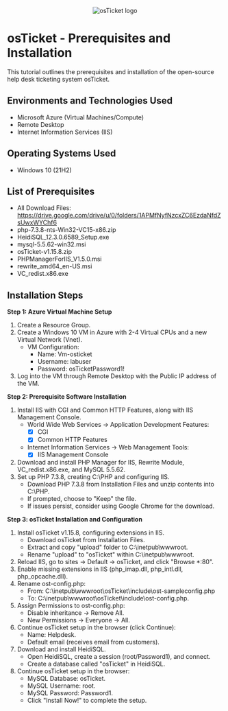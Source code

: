 <p align="center">
<img src="https://i.imgur.com/Clzj7Xs.png" alt="osTicket logo"/>
</p>

<h1>osTicket - Prerequisites and Installation</h1>
This tutorial outlines the prerequisites and installation of the open-source help desk ticketing system osTicket.<br />




<h2>Environments and Technologies Used</h2>

- Microsoft Azure (Virtual Machines/Compute)
- Remote Desktop
- Internet Information Services (IIS)

<h2>Operating Systems Used </h2>

- Windows 10</b> (21H2)

<h2>List of Prerequisites</h2>

- All Download Files: https://drive.google.com/drive/u/0/folders/1APMfNyfNzcxZC6EzdaNfdZsUwxWYChf6
- php-7.3.8-nts-Win32-VC15-x86.zip
- HeidiSQL_12.3.0.6589_Setup.exe
- mysql-5.5.62-win32.msi
- osTicket-v1.15.8.zip
- PHPManagerForIIS_V1.5.0.msi
- rewrite_amd64_en-US.msi
- VC_redist.x86.exe

<h2>Installation Steps</h2>

<p>

</p>
<p>


**Step 1: Azure Virtual Machine Setup**
1. Create a Resource Group.
2. Create a Windows 10 VM in Azure with 2-4 Virtual CPUs and a new Virtual Network (Vnet).
   - VM Configuration:
     - Name: Vm-osticket
     - Username: labuser
     - Password: osTicketPassword1!
3. Log into the VM through Remote Desktop with the Public IP address of the VM.     

**Step 2: Prerequisite Software Installation**
1. Install IIS with CGI and Common HTTP Features, along with IIS Management Console.
   - World Wide Web Services -> Application Development Features:
     - [X] CGI
     - [X] Common HTTP Features
   - Internet Information Services -> Web Management Tools:
     - [X] IIS Management Console
2. Download and install PHP Manager for IIS, Rewrite Module, VC_redist.x86.exe, and MySQL 5.5.62.
3. Set up PHP 7.3.8, creating C:\PHP and configuring IIS.
   - Download PHP 7.3.8 from Installation Files and unzip contents into C:\PHP.
   - If prompted, choose to "Keep" the file.
   - If issues persist, consider using Google Chrome for the download.

**Step 3: osTicket Installation and Configuration**
1. Install osTicket v1.15.8, configuring extensions in IIS.
   - Download osTicket from Installation Files.
   - Extract and copy "upload" folder to C:\inetpub\wwwroot.
   - Rename "upload" to "osTicket" within C:\inetpub\wwwroot.
2. Reload IIS, go to sites -> Default -> osTicket, and click "Browse *:80".
3. Enable missing extensions in IIS (php_imap.dll, php_intl.dll, php_opcache.dll).
4. Rename ost-config.php:
   - From: C:\inetpub\wwwroot\osTicket\include\ost-sampleconfig.php
   - To: C:\inetpub\wwwroot\osTicket\include\ost-config.php.
5. Assign Permissions to ost-config.php:
   - Disable inheritance -> Remove All.
   - New Permissions -> Everyone -> All.
6. Continue osTicket setup in the browser (click Continue):
   - Name: Helpdesk.
   - Default email (receives email from customers).
7. Download and install HeidiSQL.
   - Open HeidiSQL, create a session (root/Password1), and connect.
   - Create a database called "osTicket" in HeidiSQL.
8. Continue osTicket setup in the browser:
   - MySQL Database: osTicket.
   - MySQL Username: root.
   - MySQL Password: Password1.
   - Click "Install Now!" to complete the setup.



